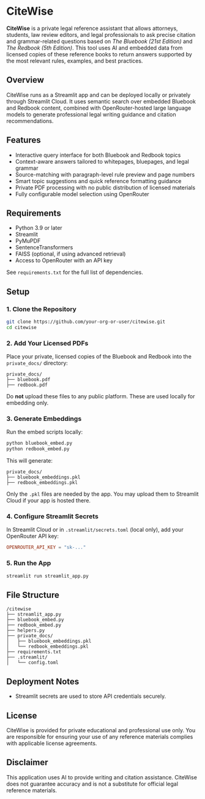 # CiteWise

**CiteWise** is a private legal reference assistant that allows attorneys, students, law review editors, and legal professionals to ask precise citation and grammar-related questions based on *The Bluebook (21st Edition)* and *The Redbook (5th Edition)*. This tool uses AI and embedded data from licensed copies of these reference books to return answers supported by the most relevant rules, examples, and best practices.

## Overview

CiteWise runs as a Streamlit app and can be deployed locally or privately through Streamlit Cloud. It uses semantic search over embedded Bluebook and Redbook content, combined with OpenRouter-hosted large language models to generate professional legal writing guidance and citation recommendations.

## Features

* Interactive query interface for both Bluebook and Redbook topics
* Context-aware answers tailored to whitepages, bluepages, and legal grammar
* Source-matching with paragraph-level rule preview and page numbers
* Smart topic suggestions and quick reference formatting guidance
* Private PDF processing with no public distribution of licensed materials
* Fully configurable model selection using OpenRouter

## Requirements

* Python 3.9 or later
* Streamlit
* PyMuPDF
* SentenceTransformers
* FAISS (optional, if using advanced retrieval)
* Access to OpenRouter with an API key

See `requirements.txt` for the full list of dependencies.

## Setup

### 1. Clone the Repository

```bash
git clone https://github.com/your-org-or-user/citewise.git
cd citewise
```

### 2. Add Your Licensed PDFs

Place your private, licensed copies of the Bluebook and Redbook into the `private_docs/` directory:

```
private_docs/
├── bluebook.pdf
├── redbook.pdf
```

Do **not** upload these files to any public platform. These are used locally for embedding only.

### 3. Generate Embeddings

Run the embed scripts locally:

```bash
python bluebook_embed.py
python redbook_embed.py
```

This will generate:

```
private_docs/
├── bluebook_embeddings.pkl
├── redbook_embeddings.pkl
```

Only the `.pkl` files are needed by the app. You may upload them to Streamlit Cloud if your app is hosted there.

### 4. Configure Streamlit Secrets

In Streamlit Cloud or in `.streamlit/secrets.toml` (local only), add your OpenRouter API key:

```toml
OPENROUTER_API_KEY = "sk-..."
```

### 5. Run the App

```bash
streamlit run streamlit_app.py
```

## File Structure

```
/citewise
├── streamlit_app.py
├── bluebook_embed.py
├── redbook_embed.py
├── helpers.py
├── private_docs/
│   ├── bluebook_embeddings.pkl
│   └── redbook_embeddings.pkl
├── requirements.txt
├── .streamlit/
│   └── config.toml
```

## Deployment Notes

* Streamlit secrets are used to store API credentials securely.

## License

CiteWise is provided for private educational and professional use only. You are responsible for ensuring your use of any reference materials complies with applicable license agreements.

## Disclaimer

This application uses AI to provide writing and citation assistance. CiteWise does not guarantee accuracy and is not a substitute for official legal reference materials.
